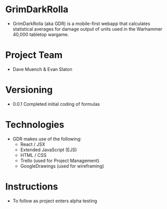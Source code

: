 # GrimDarkRolla
- GrimDarkRolla (aka GDR) is a mobile-first webapp that calculates statistical averages for damage output of units used in the Warhammer 40,000 tabletop wargame.

# Project Team
- Dave Muench & Evan Slaton

# Versioning
- 0.0.1 Completed initial coding of formulas

# Technologies
- GDR makes use of the following:
  + React / JSX
  + Extended JavaScript (EJS)
  + HTML / CSS
  + Trello (used for Project Management)
  + GoogleDrawings (used for wireframing)
  
# Instructions
- To follow as project enters alpha testing
